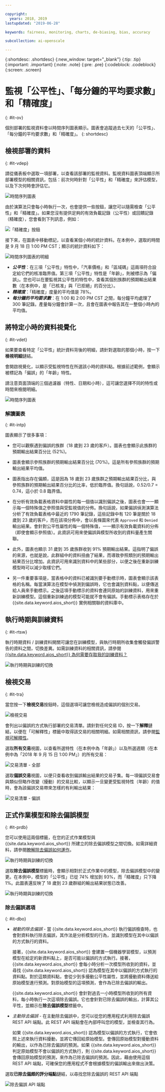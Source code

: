 ```yaml
---

copyright:
  years: 2018, 2019
lastupdated: "2019-06-28"

keywords: fairness, monitoring, charts, de-biasing, bias, accuracy

subcollection: ai-openscale

---
```


{:shortdesc: .shortdesc}
{:new_window: target="_blank"}
{:tip: .tip}
{:important: .important}
{:note: .note}
{:pre: .pre}
{:codeblock: .codeblock}
{:screen: .screen}

# 監視「公平性」、「每分鐘的平均要求數」和「精確度」
{: #it-ov}

個別部署的監視資料會以時間序列圖表顯示。圖表會追蹤過去七天的「公平性」、「每分鐘的平均要求數」和「精確度」。
{: shortdesc}

## 檢視部署的資料
{: #it-vdep}

請從儀表板中選取一項部署，以查看該部署的監視資料。監視資料圖表頂端顯示所部署模型的相關資訊，包括：前次何時針對「公平性」和「精確度」來評估模型，以及下次何時會評估它。

![時間序列圖表](images/insight-time-chart.png)

由於演算法只會每小時執行一次，也會提供一些按鈕，讓您可以隨需檢查「公平性」和「精確度」。如果您沒有提供足夠的有效負載記錄（公平性）或回饋記錄（精確度），您會看到下列訊息，例如：

![「精確度」按鈕](images/accuracy-button.png)

接下來，在圖表中移動標記，以查看某個小時的統計資料。在本例中，選取的時間是 9 月 18 日 1:00 PM CST；顯示的統計資料如下：

![時間序列圖表的明細](images/insight-time-detail.png)

- ***公平性***：在三項「公平性」特性中，「汽車價格」和「區域碼」這兩項符合設定給它們的核准臨界值。第三項「公平性」特性是「年齡」，則被標示為「偏誤」。您也可以在要監視其公平性的特性中，查看其個別族群的預期輸出結果數（在本例中，是「已核准」與「已拒絕」的百分比）。
- ***精確度***：「精確度」度量的平均值是 78%。
- ***每分鐘的平均要求數***：在 1:00 和 2:00 PM CST 之間，每分鐘平均處理了 300 筆記錄。產量每分鐘會計算一次，且會在圖表中報告其在一整個小時內的平均值。

## 將特定小時的資料視覺化
{: #it-vdet}

如果要查看特定「公平性」統計資料背後的明細，請針對選取的那個小時，按一下**檢視明細**鏈結。

會開啟視覺化，以顯示受監視特性在所選該小時的資料點。根據前述範例，會顯示被標記為「偏誤」的「年齡」特性。

請注意頁面頂端的三個過濾器（特性、日期和小時），這可讓您選擇不同的特性或時間來檢閱明細。

![時間序列圖表](images/insight-data-detail.png)

### 解讀圖表
{: #it-intp}

圖表顯示了很多事項：

- 您可以觀察遇到偏誤的族群（18 歲到 23 歲的客戶）。圖表也會顯示此族群的預期輸出結果百分比 (52%)。

- 圖表會顯示參照族群的預期輸出結果百分比 (70%)。這是所有參照族群的預期輸出結果平均值。

- 圖表指出存在偏頗，這是因為 18 歲到 23 歲族群之預期輸出結果百分比，與參照族群的預期輸出結果百分比的比率，低於臨界值。換句話說，0.52/0.7 = 0.74，這小於 0.8 臨界值。

- 在分析有效負載表格資料中屬性的每一個值以識別偏誤之後，圖表也會一一顯示每一個特殊值之參照值與受監視值的分佈。換句話說，如果偏誤偵測演算法分析了有效負載表格中最近的 1790 筆記錄，這些記錄中有 120 筆是關於 18 歲到 23 歲的客戶，而在該項分佈中，會以長條圖來代表 `Approved` 和 `Denied` 輸出結果。會針對公平性屬性的每一個特殊值，一一顯示有效負載資料的分佈（即使會顯示參照值）。此資訊可用來使偏誤與模型所收到的資料量產生關聯。

- 此外，圖表也顯示 31 歲到 35 歲族群收到 91% 預期輸出結果。這指明了偏誤的來源，也就是說，此群組中的資料扭曲了結果，而導致參照類別的預期輸出結果百分比增加。此資訊可用來識別資料中的某些部分，以便之後在重新訓練模型時可以減少取樣它們。

- 另一件重要事項是，當表格中的資料已被識別要手動標示時，圖表會顯示該表格的名稱。每當演算法在模型中偵測到偏誤時，它也會識別資料點，以便傳送給人員來手動標示。之後這項手動標示的資料會連同原始的訓練資料，用來重新訓練模型。這個重新訓練過的模型可能就不會有偏誤。手動標示表格存在於 {{site.data.keyword.aios_short}} 實例相關聯的資料庫中。

## 執行時期與訓練資料
{: #it-rtsw}

執行時期資料 / 訓練資料開關可讓您在訓練模型，與執行時期所收集會觸發偏誤警告的資料之間，切換差異。如需訓練資料的相關資訊，請參閱 [{{site.data.keyword.aios_short}} 為何需要存取我的訓練資料？](/docs/services/ai-openscale?topic=ai-openscale-trainingdata#trainingdata)

![執行時期與訓練的切換](images/runtime_train_data.png)

## 檢視交易
{: #it-tra}

當您按一下**檢視交易**按鈕時，這個選項可讓您檢視造成偏誤的個別交易。

![檢視交易](images/view_transactions.png)

會列出以偏誤的方式執行部署的交易清單。請針對任何交易 ID，按一下**解釋**鏈結，以便在「可解釋性」標籤中取得該交易的相關明細。如需相關資訊，請參閱[監視可解釋性](/docs/services/ai-openscale?topic=ai-openscale-ie-ov)。

選取**所有交易**視圖，以查看所選特性（在本例中為「年齡」）以及所選週期（在本例中為「2018 年 9 月 15 日 1:00 PM」）的所有交易：

![交易清單 - 全部](images/transaction_list1.png)

選取**偏誤交易**視圖，以便只查看收到偏誤輸出結果的交易子集。每一項偏誤交易會與類似但略作改變（擾動）的交易比較，以顯示一旦變更受監視特性（年齡）的值時，會為該偏誤交易帶來怎樣的有利輸出結果：

![交易清單 - 偏誤](images/transaction_list2.png)

## 正式作業模型和除去偏誤模型
{: #it-prdb}

您可以使用這兩個標籤，在您的正式作業模型與 {{site.data.keyword.aios_short}} 所建立的除去偏誤模型之間切換。如需詳細資料，請參閱[瞭解除去偏誤如何運作](/docs/services/ai-openscale?topic=ai-openscale-mf-monitor#mf-debias)。

![執行時期與訓練的切換](images/bias-debias.png)

選取**除去偏誤模型**標籤時，會顯示相對於正式作業中的模型，除去偏誤模型中的變更。在本例中，模型的「公平性」已從 74% 增加到 93%，而「精確度」只下降 1%。此圖表還反映了 18 歲到 23 歲群組的輸出結果狀態已改善。

![執行時期與訓練的切換](images/insight-data-detail2.png)

### 除去偏誤選項
{: #it-dbo}

- *被動的除去偏誤* - 當 {{site.data.keyword.aios_short}} 執行偏誤檢查時，也會對資料執行除去偏誤，其作法是分析模型的行為，並識別模型在其中以偏誤的方式執行的資料。

  接著，{{site.data.keyword.aios_short}} 會建置一個機器學習模型，以預測模型在給定的新資料點上，是否可能以偏誤的方式執行。接著，{{site.data.keyword.aios_short}} 會每小時分析一次模型所收到的資料，並尋找 {{site.data.keyword.aios_short}} 認為模型在其中以偏誤的方式執行的資料點。對於這類資料點，會從少到多擾動公平性屬性，並將擾動資料傳送給原始模型進行預測。對原始模型的這項預測，會作為已除去偏誤的輸出。

  {{site.data.keyword.aios_short}} 會針對過去一小時模型所收到的所有資料，每小時執行一次這項除去偏誤。它也會針對已除去偏誤的輸出，計算其公平性，並顯示在**除去偏誤模型**標籤中。

- *主動除去偏誤* - 在主動除去偏誤中，您可以從您的應用程式利用除去偏誤 REST API 端點。此 REST API 端點會在內部呼叫您的模型，並檢查其行為。

  如果 {{site.data.keyword.aios_short}} 認為模型以偏誤的方式執行，它會依照上述來執行資料擾動，並將它傳回給原始模型。會傳回原始模型對擾動資料的輸出，以作為已除去偏誤的預測。如果 {{site.data.keyword.aios_short}} 判定原始模型不會以偏誤的方式執行，則 {{site.data.keyword.aios_short}} 會傳回原始模型的預測，來作為已除去偏誤的預測。因此，藉由使用這個 REST API 端點，可確保您的應用程式不會根據模型的偏誤輸出來做出決策。

選取**已除去偏頗的評分端點**鏈結，以尋找您除去偏誤的 REST API 端點

![除去偏誤 API 端點](images/insight-debias-api.png)
